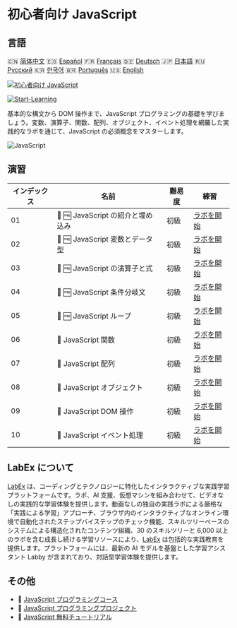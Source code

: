 # 初心者向け JavaScript

## 言語

🇨🇳 [简体中文](README_zh.md) 🇪🇸 [Español](README_es.md) 🇫🇷 [Français](README_fr.md) 🇩🇪 [Deutsch](README_de.md) 🇯🇵 [日本語](README_ja.md) 🇷🇺 [Русский](README_ru.md) 🇰🇷 [한국어](README_ko.md) 🇧🇷 [Português](README_pt.md) 🇺🇸 [English](README.md) 

[![初心者向け JavaScript](https://cover-creator.labex.io/javascript-for-beginners.png?lang=ja)](https://labex.io/ja/courses/javascript-for-beginners)

[![Start-Learning](https://img.shields.io/badge/Start-Learning-whitesmoke?style=for-the-badge)](https://labex.io/ja/courses/javascript-for-beginners)

基本的な構文から DOM 操作まで、JavaScript プログラミングの基礎を学びましょう。変数、演算子、関数、配列、オブジェクト、イベント処理を網羅した実践的なラボを通じて、JavaScript の必須概念をマスターします。

![JavaScript](https://img.shields.io/badge/JavaScript-whitesmoke?style=for-the-badge&logo=javascript)


## 演習

|   インデックス | 名前                              | 難易度   | 練習                                                                                                                                                      |
|----------------|-----------------------------------|----------|-----------------------------------------------------------------------------------------------------------------------------------------------------------|
|             01 | 🧩 🆓 JavaScript の紹介と埋め込み | 初級     | <a target='_blank' href='https://labex.io/ja/labs/javascript-javascript-introduction-and-embedding-598194?course=javascript-for-beginners'>ラボを開始</a> |
|             02 | 🧩 🆓 JavaScript 変数とデータ型   | 初級     | <a target='_blank' href='https://labex.io/ja/labs/javascript-javascript-variables-and-data-types-598198?course=javascript-for-beginners'>ラボを開始</a>   |
|             03 | 🧩 🆓 JavaScript の演算子と式     | 初級     | <a target='_blank' href='https://labex.io/ja/labs/javascript-javascript-operators-and-expressions-598197?course=javascript-for-beginners'>ラボを開始</a>  |
|             04 | 🧩 🆓 JavaScript 条件分岐文       | 初級     | <a target='_blank' href='https://labex.io/ja/labs/javascript-javascript-conditional-statements-598190?course=javascript-for-beginners'>ラボを開始</a>     |
|             05 | 🧩 🆓 JavaScript ループ           | 初級     | <a target='_blank' href='https://labex.io/ja/labs/javascript-javascript-loops-598195?course=javascript-for-beginners'>ラボを開始</a>                      |
|             06 | 🧩  JavaScript 関数               | 初級     | <a target='_blank' href='https://labex.io/ja/labs/javascript-javascript-functions-598193?course=javascript-for-beginners'>ラボを開始</a>                  |
|             07 | 🧩  JavaScript 配列               | 初級     | <a target='_blank' href='https://labex.io/ja/labs/javascript-javascript-arrays-598189?course=javascript-for-beginners'>ラボを開始</a>                     |
|             08 | 🧩  JavaScript オブジェクト       | 初級     | <a target='_blank' href='https://labex.io/ja/labs/javascript-javascript-objects-598196?course=javascript-for-beginners'>ラボを開始</a>                    |
|             09 | 🧩  JavaScript DOM 操作           | 初級     | <a target='_blank' href='https://labex.io/ja/labs/javascript-javascript-dom-manipulation-598191?course=javascript-for-beginners'>ラボを開始</a>           |
|             10 | 🧩  JavaScript イベント処理       | 初級     | <a target='_blank' href='https://labex.io/ja/labs/javascript-javascript-event-handling-598192?course=javascript-for-beginners'>ラボを開始</a>             |

## LabEx について

[LabEx](https://labex.io) は、コーディングとテクノロジーに特化したインタラクティブな実践学習プラットフォームです。ラボ、AI 支援、仮想マシンを組み合わせて、ビデオなしの実践的な学習体験を提供します。動画なしの独自の実践ラボによる厳格な「実践による学習」アプローチ、ブラウザ内のインタラクティブなオンライン環境で自動化されたステップバイステップのチェック機能、スキルツリーベースのシステムによる構造化されたコンテンツ組織、30 のスキルツリーと 6,000 以上のラボを含む成長し続ける学習リソースにより、[LabEx](https://labex.io) は包括的な実践教育を提供します。プラットフォームには、最新の AI モデルを基盤とした学習アシスタント Labby が含まれており、対話型学習体験を提供します。

## その他

- 🔗 [JavaScript プログラミングコース](https://github.com/labex-labs/awesome-programming-courses)
- 🔗 [JavaScript プログラミングプロジェクト](https://github.com/labex-labs/awesome-programming-projects)
- 🔗 [JavaScript 無料チュートリアル](https://github.com/labex-labs/javascript-free-tutorials)

